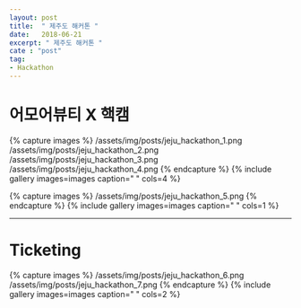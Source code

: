 ```yaml
---
layout: post
title:  " 제주도 해커톤 "
date:   2018-06-21
excerpt: " 제주도 해커톤 "
cate : "post"
tag:
- Hackathon
---
```


# 어모어뷰티 X 핵캠

{% capture images %}
	/assets/img/posts/jeju_hackathon_1.png
	/assets/img/posts/jeju_hackathon_2.png
	/assets/img/posts/jeju_hackathon_3.png
	/assets/img/posts/jeju_hackathon_4.png
{% endcapture %}
{% include gallery images=images caption=" " cols=4 %}

{% capture images %}
	/assets/img/posts/jeju_hackathon_5.png
{% endcapture %}
{% include gallery images=images caption=" " cols=1 %}


---

# Ticketing

{% capture images %}
	/assets/img/posts/jeju_hackathon_6.png
	/assets/img/posts/jeju_hackathon_7.png
{% endcapture %}
{% include gallery images=images caption=" " cols=2 %}